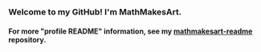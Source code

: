 ### Welcome to my GitHub! I'm MathMakesArt.
#### For more "profile README" information, see my [**mathmakesart-readme**](https://github.com/mathMakesArt/mathmakesart-readme) repository.
